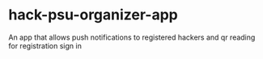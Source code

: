 # hack-psu-organizer-app
An app that allows push notifications to registered hackers and qr reading for registration sign in
